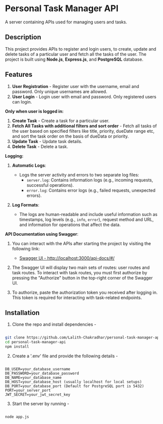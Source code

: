 # Personal Task Manager API

A server containing APIs used for managing users and tasks.

## Description

This project provides APIs to register and login users, to create, update and delete tasks of a particular user and fetch all the tasks of the user. The project is built using **Node.js**, **Express.js**, and **PostgreSQL** database.

## Features

1. **User Registration** - Register user with the username, email and password. Only unique usernames are allowed.
2. **User Login** - Login user with email and password. Only registered users can login.
   
**Only when user is logged in:**
1. **Create Task** - Create a task for a particular user.
2. **Fetch All Tasks with additional filters and sort order** - Fetch all tasks of the user based on specified filters like title, priority, dueDate range etc, and sort the task order on the basis of dueData or priority. 
3. **Update Task** - Update task details.
4. **Delete Task** - Delete a task.

**Logging:**
1. **Automatic Logs**:
   - Logs the server activity and errors to two separate log files:
     - `server.log`: Contains information logs (e.g., incoming requests, successful operations).
     - `error.log`: Contains error logs (e.g., failed requests, unexpected errors).
     
2. **Log Formats**:
   - The logs are human-readable and include useful information such as timestamps, log levels (e.g., `info`, `error`), request method and URL, and information for operations that affect the data.

**API Documentation using Swagger**:
1. You can interact with the APIs after starting the project by visiting the following link:
   - [Swagger UI - http://localhost:3000/api-docs/#/](http://localhost:3000/api-docs/#/)

2. The Swagger UI will display two main sets of routes: user routes and task routes. To interact with task routes, you must first authorize by pressing the "Authorize" button in the top-right corner of the Swagger UI.

3. To authorize, paste the authorization token you received after logging in. This token is required for interacting with task-related endpoints.

## Installation

1. Clone the repo and install dependencies -

```bash

git clone https://github.com/Lalith-Chakradhar/personal-task-manager-api.git
cd personal-task-manager-api
npm install

```

2. Create a '.env' file and provide the following details -

```.env

DB_USER=your_database_username
DB_PASSWORD=your_database_password
DB_NAME=your_database_name
DB_HOST=your_database_host (usually localhost for local setups)
DB_PORT=your_database_port (Default for PostgreSQL port is 5432)
PORT=your_server_port
JWT_SECRET=your_jwt_secret_key

```

3. Start the server by running - 
   
```bash

node app.js

```